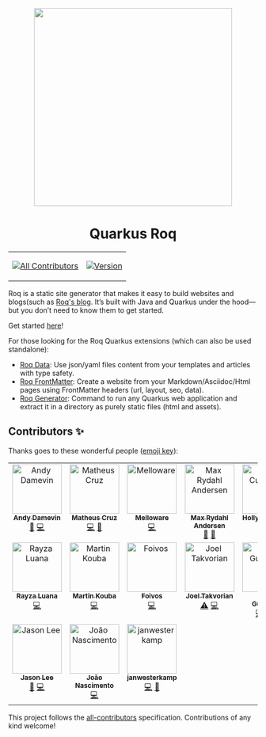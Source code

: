 
<div align="center">
  
<img src="https://github.com/quarkiverse/quarkus-roq/assets/2223984/0eb6642e-8dd3-4def-abb7-f63062ae755b" width="400" >



# Quarkus Roq

<table>
  <tr>
    <td valign="top" >
  
<!-- ALL-CONTRIBUTORS-BADGE:START - Do not remove or modify this section -->
[![All Contributors](https://img.shields.io/badge/all_contributors-17-orange.svg?style=flat-square)](#contributors-)
<!-- ALL-CONTRIBUTORS-BADGE:END -->
</td>
<td valign="top">

[![Version](https://img.shields.io/maven-central/v/io.quarkiverse.roq/quarkus-roq?logo=apache-maven&style=flat-square)](https://central.sonatype.com/artifact/io.quarkiverse.roq/quarkus-roq-project-parent)
</td>
</tr>
</table>
</div>
</div>

Roq is a static site generator that makes it easy to build websites and blogs(such as [Roq's blog](https://iamroq.com). It’s built with Java and Quarkus under the hood—but you don’t need to know them to get started.

Get started [here](https://iamroq.com/docs/)!

For those looking for the Roq Quarkus extensions (which can also be used standalone):
- [Roq Data](https://docs.quarkiverse.io/quarkus-roq/dev/quarkus-roq-data.html): Use json/yaml files content from your templates and articles with type safety.
- [Roq FrontMatter](https://docs.quarkiverse.io/quarkus-roq/dev/quarkus-roq-frontmatter.html):  Create a website from your Markdown/Asciidoc/Html pages using FrontMatter headers (url, layout, seo, data).
- [Roq Generator](https://docs.quarkiverse.io/quarkus-roq/dev/quarkus-roq-generator.html): Command to run any Quarkus web application and extract it in a directory as purely static files (html and assets).

## Contributors ✨

Thanks goes to these wonderful people ([emoji key](https://allcontributors.org/docs/en/emoji-key)):

<!-- ALL-CONTRIBUTORS-LIST:START - Do not remove or modify this section -->
<!-- prettier-ignore-start -->
<!-- markdownlint-disable -->
<table>
  <tbody>
    <tr>
      <td align="center" valign="top" width="14.28%"><a href="https://github.com/ia3andy"><img src="https://avatars.githubusercontent.com/u/2223984?v=4?s=100" width="100px;" alt="Andy Damevin"/><br /><sub><b>Andy Damevin</b></sub></a><br /><a href="#maintenance-ia3andy" title="Maintenance">🚧</a> <a href="https://github.com/quarkiverse/quarkus-roq/commits?author=ia3andy" title="Code">💻</a></td>
      <td align="center" valign="top" width="14.28%"><a href="https://matheuscruz.dev"><img src="https://avatars.githubusercontent.com/u/56329339?v=4?s=100" width="100px;" alt="Matheus Cruz"/><br /><sub><b>Matheus Cruz</b></sub></a><br /><a href="https://github.com/quarkiverse/quarkus-roq/commits?author=mcruzdev" title="Code">💻</a> <a href="#ideas-mcruzdev" title="Ideas, Planning, & Feedback">🤔</a></td>
      <td align="center" valign="top" width="14.28%"><a href="https://melloware.com"><img src="https://avatars.githubusercontent.com/u/4399574?v=4?s=100" width="100px;" alt="Melloware"/><br /><sub><b>Melloware</b></sub></a><br /><a href="https://github.com/quarkiverse/quarkus-roq/commits?author=melloware" title="Code">💻</a></td>
      <td align="center" valign="top" width="14.28%"><a href="https://xam.dk"><img src="https://avatars.githubusercontent.com/u/54129?v=4?s=100" width="100px;" alt="Max Rydahl Andersen"/><br /><sub><b>Max Rydahl Andersen</b></sub></a><br /><a href="#ideas-maxandersen" title="Ideas, Planning, & Feedback">🤔</a> <a href="https://github.com/quarkiverse/quarkus-roq/issues?q=author%3Amaxandersen" title="Bug reports">🐛</a></td>
      <td align="center" valign="top" width="14.28%"><a href="https://hollycummins.com"><img src="https://avatars.githubusercontent.com/u/11509290?v=4?s=100" width="100px;" alt="Holly Cummins"/><br /><sub><b>Holly Cummins</b></sub></a><br /><a href="#ideas-holly-cummins" title="Ideas, Planning, & Feedback">🤔</a></td>
      <td align="center" valign="top" width="14.28%"><a href="http://blog.nerdin.ch"><img src="https://avatars.githubusercontent.com/u/51133?v=4?s=100" width="100px;" alt="Erik Jan de Wit"/><br /><sub><b>Erik Jan de Wit</b></sub></a><br /><a href="https://github.com/quarkiverse/quarkus-roq/commits?author=edewit" title="Code">💻</a></td>
      <td align="center" valign="top" width="14.28%"><a href="https://github.com/jtama"><img src="https://avatars.githubusercontent.com/u/39991688?v=4?s=100" width="100px;" alt="Jérôme Tama"/><br /><sub><b>Jérôme Tama</b></sub></a><br /><a href="https://github.com/quarkiverse/quarkus-roq/commits?author=jtama" title="Code">💻</a></td>
    </tr>
    <tr>
      <td align="center" valign="top" width="14.28%"><a href="https://github.com/RayzaAnchayhua"><img src="https://avatars.githubusercontent.com/u/93015921?v=4?s=100" width="100px;" alt="Rayza Luana"/><br /><sub><b>Rayza Luana</b></sub></a><br /><a href="https://github.com/quarkiverse/quarkus-roq/commits?author=RayzaAnchayhua" title="Code">💻</a></td>
      <td align="center" valign="top" width="14.28%"><a href="https://github.com/mkouba"><img src="https://avatars.githubusercontent.com/u/913004?v=4?s=100" width="100px;" alt="Martin Kouba"/><br /><sub><b>Martin Kouba</b></sub></a><br /><a href="https://github.com/quarkiverse/quarkus-roq/commits?author=mkouba" title="Code">💻</a></td>
      <td align="center" valign="top" width="14.28%"><a href="https://foivos.zakkak.net"><img src="https://avatars.githubusercontent.com/u/1435395?v=4?s=100" width="100px;" alt="Foivos"/><br /><sub><b>Foivos</b></sub></a><br /><a href="https://github.com/quarkiverse/quarkus-roq/commits?author=zakkak" title="Code">💻</a></td>
      <td align="center" valign="top" width="14.28%"><a href="https://medium.com/@jotak"><img src="https://avatars.githubusercontent.com/u/2153442?v=4?s=100" width="100px;" alt="Joel Takvorian"/><br /><sub><b>Joel Takvorian</b></sub></a><br /><a href="https://github.com/quarkiverse/quarkus-roq/commits?author=jotak" title="Tests">⚠️</a> <a href="https://github.com/quarkiverse/quarkus-roq/commits?author=jotak" title="Code">💻</a></td>
      <td align="center" valign="top" width="14.28%"><a href="https://github.com/pablomxnl"><img src="https://avatars.githubusercontent.com/u/1665721?v=4?s=100" width="100px;" alt="Pablo Gutierrez"/><br /><sub><b>Pablo Gutierrez</b></sub></a><br /><a href="https://github.com/quarkiverse/quarkus-roq/commits?author=pablomxnl" title="Code">💻</a> <a href="https://github.com/quarkiverse/quarkus-roq/commits?author=pablomxnl" title="Documentation">📖</a> <a href="#ideas-pablomxnl" title="Ideas, Planning, & Feedback">🤔</a></td>
      <td align="center" valign="top" width="14.28%"><a href="https://pedrohosilva.wordpress.com"><img src="https://avatars.githubusercontent.com/u/8390247?v=4?s=100" width="100px;" alt="Pedro Hos"/><br /><sub><b>Pedro Hos</b></sub></a><br /><a href="https://github.com/quarkiverse/quarkus-roq/commits?author=pedro-hos" title="Code">💻</a> <a href="https://github.com/quarkiverse/quarkus-roq/commits?author=pedro-hos" title="Documentation">📖</a></td>
      <td align="center" valign="top" width="14.28%"><a href="https://github.com/okcjug"><img src="https://avatars.githubusercontent.com/u/44554?v=4?s=100" width="100px;" alt="OKC JUG"/><br /><sub><b>OKC JUG</b></sub></a><br /><a href="https://github.com/quarkiverse/quarkus-roq/issues?q=author%3Aokcjug" title="Bug reports">🐛</a></td>
    </tr>
    <tr>
      <td align="center" valign="top" width="14.28%"><a href="https://jasondl.ee"><img src="https://avatars.githubusercontent.com/u/191616?v=4?s=100" width="100px;" alt="Jason Lee"/><br /><sub><b>Jason Lee</b></sub></a><br /><a href="#ideas-jasondlee" title="Ideas, Planning, & Feedback">🤔</a> <a href="https://github.com/quarkiverse/quarkus-roq/commits?author=jasondlee" title="Code">💻</a></td>
      <td align="center" valign="top" width="14.28%"><a href="https://github.com/jotaNas"><img src="https://avatars.githubusercontent.com/u/69321552?v=4?s=100" width="100px;" alt="João Nascimento"/><br /><sub><b>João Nascimento</b></sub></a><br /><a href="https://github.com/quarkiverse/quarkus-roq/commits?author=jotaNas" title="Code">💻</a></td>
      <td align="center" valign="top" width="14.28%"><a href="https://github.com/janwesterkamp"><img src="https://avatars.githubusercontent.com/u/6690182?v=4?s=100" width="100px;" alt="janwesterkamp"/><br /><sub><b>janwesterkamp</b></sub></a><br /><a href="https://github.com/quarkiverse/quarkus-roq/commits?author=janwesterkamp" title="Code">💻</a> <a href="https://github.com/quarkiverse/quarkus-roq/commits?author=janwesterkamp" title="Documentation">📖</a></td>
    </tr>
  </tbody>
</table>

<!-- markdownlint-restore -->
<!-- prettier-ignore-end -->

<!-- ALL-CONTRIBUTORS-LIST:END -->

This project follows the [all-contributors](https://github.com/all-contributors/all-contributors) specification. Contributions of any kind welcome!
